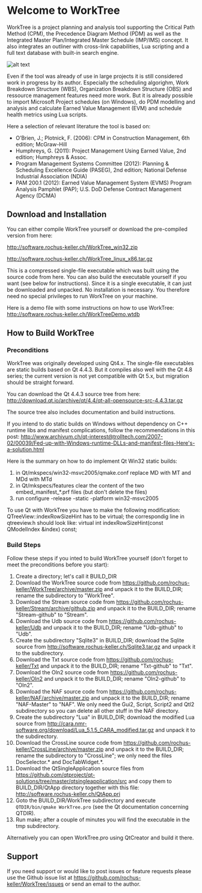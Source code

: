 # Welcome to WorkTree

WorkTree is a project planning and analysis tool supporting the Critical Path Method (CPM), the Precedence Diagram Method (PDM) as well as the Integrated Master Plan/Integrated Master Schedule (IMP/IMS) concept. It also integrates an outliner with cross-link capabilities, Lua scripting and a full text database with built-in search engine. 

![alt text](http://software.rochus-keller.ch/worktreescreenshot.png "WorkTree Screenshot")

Even if the tool was already of use in large projects it is still considered work in progress by its author. Especially the scheduling algorighm, Work Breakdown Structure (WBS), Organization Breakdown Structure (OBS) and ressource management features need more work. But it is already possible to import Microsoft Project schedules (on Windows), do PDM modelling and analysis and calculate Earned Value Management (EVM) and schedule health metrics using Lua scripts.

Here a selection of relevant literature the tool is based on:

* O’Brien, J.; Plotnick, F. (2006): CPM in Construction Management, 6th edition; McGraw-Hill
* Humphreys, G. (2011): Project Management Using Earned Value, 2nd edition; Humphreys & Assoc.
* Program Management Systems Committee (2012): Planning & Scheduling Excellence Guide (PASEG), 2nd edition; National Defense Industrial Association (NDIA)
* PAM 200.1 (2012): Earned Value Management System (EVMS) Program Analysis Pamphlet (PAP); U.S. DoD Defense Contract Management Agency (DCMA)

## Download and Installation

You can either compile WorkTree yourself or download
the pre-compiled version from here: 

http://software.rochus-keller.ch/WorkTree_win32.zip

http://software.rochus-keller.ch/WorkTree_linux_x86.tar.gz

This is a compressed single-file executable which was built using the source code from here. You can also build the executable yourself if you want (see below for instructions). Since it is a single executable, it can just be downloaded and unpacked. No installation is necessary. You therefore need no special privileges to run WorkTree on your machine. 

Here is a demo file with some instructions on how to use WorkTree: http://software.rochus-keller.ch/WorkTreeDemo.wtdb

## How to Build WorkTree

### Preconditions
WorkTree was originally developed using Qt4.x. The single-file executables are static builds based on Qt 4.4.3. But it compiles also well with the Qt 4.8 series; the current version is not yet compatible with Qt 5.x, but migration should be straight forward. 

You can download the Qt 4.4.3 source tree from here: http://download.qt.io/archive/qt/4.4/qt-all-opensource-src-4.4.3.tar.gz

The source tree also includes documentation and build instructions.

If you intend to do static builds on Windows without dependency on C++ runtime libs and manifest complications, follow the recommendations in this post: http://www.archivum.ch/qt-interest@trolltech.com/2007-02/00039/Fed-up-with-Windows-runtime-DLLs-and-manifest-files-Here's-a-solution.html

Here is the summary on how to do implement Qt Win32 static builds:
1. in Qt/mkspecs/win32-msvc2005/qmake.conf replace MD with MT and MDd with MTd
2. in Qt/mkspecs/features clear the content of the two embed_manifest_*.prf files (but don't delete the files)
3. run configure -release -static -platform win32-msvc2005

To use Qt with WorkTree you have to make the following modification: QTreeView::indexRowSizeHint has to be virtual; the correspondig line in qtreeview.h should look like:
    virtual int indexRowSizeHint(const QModelIndex &index) const;

### Build Steps
Follow these steps if you inted to build WorkTree yourself (don't forget to meet the preconditions before you start):

1. Create a directory; let's call it BUILD_DIR
2. Download the WorkTree source code from https://github.com/rochus-keller/WorkTree/archive/master.zip and unpack it to the BUILD_DIR; rename the subdirectory to "WorkTree".
3. Download the Stream source code from https://github.com/rochus-keller/Stream/archive/github.zip and unpack it to the BUILD_DIR; rename "Stream-github" to "Stream".
4. Download the Udb source code from https://github.com/rochus-keller/Udb and unpack it to the BUILD_DIR; rename "Udb-github" to "Udb".
5. Create the subdirectory "Sqlite3" in BUILD_DIR; download the Sqlite source from http://software.rochus-keller.ch/Sqlite3.tar.gz and unpack it to the subdirectory.
6. Download the Txt source code from https://github.com/rochus-keller/Txt and unpack it to the BUILD_DIR; rename "Txt-github" to "Txt".
7. Download the Oln2 source code from https://github.com/rochus-keller/Oln2 and unpack it to the BUILD_DIR; rename "Oln2-github" to "Oln2".
8. Download the NAF source code from https://github.com/rochus-keller/NAF/archive/master.zip and unpack it to the BUILD_DIR; rename "NAF-Master" to "NAF". We only need the Gui2, Script, Script2 and Qtl2 subdirectory so you can delete all other stuff in the NAF directory.
9. Create the subdirectory "Lua" in BUILD_DIR; download the modified Lua source from http://cara.nmr-software.org/download/Lua_5.1.5_CARA_modified.tar.gz and unpack it to the subdirectory.
10. Download the CrossLine source code from https://github.com/rochus-keller/CrossLine/archive/master.zip and unpack it to the BUILD_DIR; rename the subdirectory to "CrossLine"; we only need the files DocSelector.* and DocTabWidget.*.
11. Download the QtSingleApplication source files from https://github.com/qtproject/qt-solutions/tree/master/qtsingleapplication/src and copy them to BUILD_DIR/QtApp directory together with this file: http://software.rochus-keller.ch/QtApp.pri
12. Goto the BUILD_DIR/WorkTree subdirectory and execute `QTDIR/bin/qmake WorkTree.pro` (see the Qt documentation concerning QTDIR).
13. Run make; after a couple of minutes you will find the executable in the tmp subdirectory.

Alternatively you can open WorkTree.pro using QtCreator and build it there.

## Support
If you need support or would like to post issues or feature requests please use the Github issue list at https://github.com/rochus-keller/WorkTree/issues or send an email to the author.

